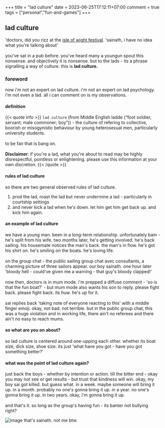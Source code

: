 +++
title = "lad culture"
date = 2023-06-25T17:12:11+07:00
comment = true
tags = ["personal","fun-and-games"]
+++

## lad culture
'doctorx, did you rizz at the [isle of wight festival](/posts/island-festivities). 'sainath, i have no idea what you're talking about'
\
\
you've sat in a pub before. you've heard many a youngun spout this nonsense. and objectively it is nonsense. but to the lads - its a phrase signalling a way of culture. this is **lad culture.**


### foreword
now i'm not an expert on lad culture. i'm not an expert on lad psychology. i'm not even a lad. all i can comment on is my observations.

#### definition
{{< quote info >}}
`lad culture` (from Middle English ladde (“foot soldier, servant; male commoner; boy”)) - the culture of refering to collective, boorish or misogynistic behaviour by young heterosexual men, particularly university students.
\
\
to be fair that is bang on.
\
\
**Disclaimer**:  if you're a lad, what you're about to read may be highly disrespectful, pointless or enlightening. please use this information at your own discretion. 
{{< /quote >}}

#### rules of lad culture
so there are two general observed rules of lad culture.

1. prod the lad, roast the lad but never undermine a lad - particularly in courtship settings
2. and never kick a lad when he's down. let him get him get back up. and kick him again.


#### an example of lad culture
we have a young man. been in a long-term relationship. unfortunately bam - he's split from his wife. two months later, he's getting involved. he's back sailing. his housemate notices the man's back. the man's in flow. he's got his shirt on. he's smiling on the boats. he's loving life.
\
\
on the group chat - the public sailing group chat avec consultants, a charming picture of three sailors appear. our boy sainath. one hour later 'bloody hell - could've given me a warning - that guy's bloody clapped!'
\
\
now then, doctorx is in mum mode. i'm prepped a diffuse comment - 'so is that the fun boat?' - but mum mode also wants his son to reply. please fight back. please fight back. its huw. he's up for it.
\
\
sai replies back 'taking note of everyone reacting to this' with a middle finger emoji. okay, not bad. not terrible. but in the public group chat, this was a huge violation and in working life, there ain't no referees and there ain't no easy to reach mums.

#### so what are you on about?
so lad culture is centered around one-upping each other. whether its boat size, dick size, shoe size. its just 'what have you got - have you got something better?'

#### what was the point of lad culture again?
just back the boys - whether by intention or action. till the bitter end - okay you may not see or get results - but trust that kindness will win. okay, my boy sai got killed. but guess what. in a week. maybe someone will bring it up. in a month. probably no one's gonna bring it up. in a year. no one's gonna bring it up. in two years. okay, i'm gonna bring it up.
\
\
and that's it. so long as the group's having fun - its banter not bullying right?

![image](/images/lad-culture.jpg)
that's sainath. not me btw.